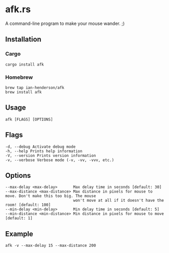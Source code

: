 # afk.rs

A command-line program to make your mouse wander. ;)

## Installation

### Cargo

    cargo install afk

### Homebrew

    brew tap ian-henderson/afk
    brew install afk

## Usage

    afk [FLAGS] [OPTIONS]

## Flags

    -d, --debug Activate debug mode
    -h, --help Prints help information
    -V, --version Prints version information
    -v, --verbose Verbose mode (-v, -vv, -vvv, etc.)

## Options

    --max-delay <max-delay>       Max delay time in seconds [default: 30]
    --max-distance <max-distance> Max distance in pixels for mouse to move. Don't make this too big. The mouse
                                  won't move at all if it doesn't have the room! [default: 100]
    --min-delay <min-delay>       Min delay time in seconds [default: 5]
    --min-distance <min-distance> Min distance in pixels for mouse to move [default: 1]

## Example

    afk -v --max-delay 15 --max-distance 200

